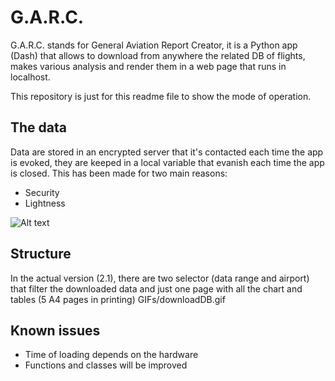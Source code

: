 # G.A.R.C.

G.A.R.C. stands for General Aviation Report Creator, it is a Python app (Dash) that allows to download from anywhere the related DB of flights, makes various analysis and render them in a web page that runs in localhost.

This repository is just for this readme file to show the mode of operation.

## The data
Data are stored in an encrypted server that it's contacted each time the app is evoked, they are keeped in a local variable that evanish each time the app is closed.
This has been made for two main reasons:
- Security
- Lightness


![Alt text](https://github.com/MaurizioCarrara/GARC-Public-/blob/main/GIFs/downloadDB.gif)



## Structure
In the actual version (2.1), there are two selector (data range and airport) that filter the downloaded data and just one page with all the chart and tables (5 A4 pages in printing)
GIFs/downloadDB.gif

## Known issues
- Time of loading depends on the hardware
- Functions and classes will be improved
